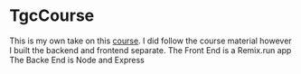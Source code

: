 # TgcCourse

This is my own take on this [course](https://www.udemy.com/course/nodejs-the-complete-guide/). 
I did follow the course material however I built the backend and frontend separate.
The Front End is a Remix.run app
The Backe End is Node and Express
